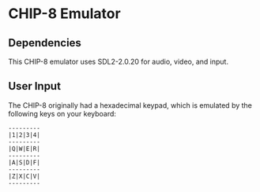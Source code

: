 # CHIP-8 Emulator
## Dependencies
This CHIP-8 emulator uses SDL2-2.0.20 for audio, video, and input.
## User Input
The CHIP-8 originally had a hexadecimal keypad, which is emulated by the
following keys on your keyboard:
```
---------
|1|2|3|4|
---------
|Q|W|E|R|
---------
|A|S|D|F|
---------
|Z|X|C|V|
---------
```
